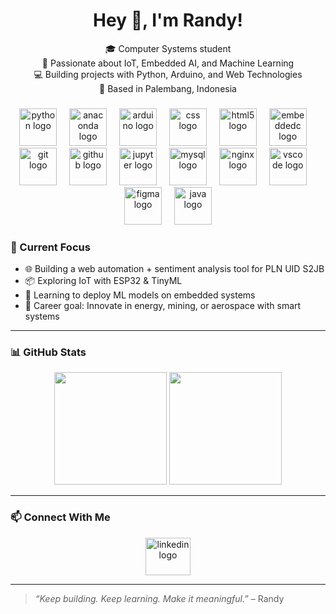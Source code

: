 ###

<h1 align="center">Hey 👋, I'm Randy!</h1>
<p align="center">
  🎓 Computer Systems student <br>
  🤖 Passionate about IoT, Embedded AI, and Machine Learning <br>
  💻 Building projects with Python, Arduino, and Web Technologies <br>
  📍 Based in Palembang, Indonesia
</p>

###

<div align="center">
  <img src="https://skillicons.dev/icons?i=py" height="60" alt="python logo" />
  <img width="12" />
  <img src="https://cdn.jsdelivr.net/gh/devicons/devicon/icons/anaconda/anaconda-original.svg" height="60" alt="anaconda logo" />
  <img width="12" />
  <img src="https://cdn.jsdelivr.net/gh/devicons/devicon/icons/arduino/arduino-original.svg" height="60" alt="arduino logo" />
  <img width="12" />
  <img src="https://cdn.jsdelivr.net/gh/devicons/devicon/icons/css3/css3-original.svg" height="60" alt="css logo" />
  <img width="12" />
  <img src="https://cdn.jsdelivr.net/gh/devicons/devicon/icons/html5/html5-original.svg" height="60" alt="html5 logo" />
  <img width="12" />
  <img src="https://cdn.jsdelivr.net/gh/devicons/devicon/icons/embeddedc/embeddedc-original.svg" height="60" alt="embeddedc logo" />
  <img width="12" />
  <img src="https://cdn.jsdelivr.net/gh/devicons/devicon/icons/git/git-original.svg" height="60" alt="git logo" />
  <img width="12" />
  <img src="https://cdn.jsdelivr.net/gh/devicons/devicon/icons/github/github-original.svg" height="60" alt="github logo" />
  <img width="12" />
  <img src="https://cdn.jsdelivr.net/gh/devicons/devicon/icons/jupyter/jupyter-original.svg" height="60" alt="jupyter logo" />
  <img width="12" />
  <img src="https://cdn.jsdelivr.net/gh/devicons/devicon/icons/mysql/mysql-original.svg" height="60" alt="mysql logo" />
  <img width="12" />
  <img src="https://cdn.jsdelivr.net/gh/devicons/devicon/icons/nginx/nginx-original.svg" height="60" alt="nginx logo" />
  <img width="12" />
  <img src="https://cdn.jsdelivr.net/gh/devicons/devicon/icons/vscode/vscode-original.svg" height="60" alt="vscode logo" />
  <img width="12" />
  <img src="https://cdn.jsdelivr.net/gh/devicons/devicon/icons/figma/figma-original.svg" height="60" alt="figma logo" />
  <img width="12" />
  <img src="https://cdn.jsdelivr.net/gh/devicons/devicon/icons/java/java-original.svg" height="60" alt="java logo" />
</div>

###

### 🚀 Current Focus

- 🌐 Building a web automation + sentiment analysis tool for PLN UID S2JB
- 📦 Exploring IoT with ESP32 & TinyML
- 🧠 Learning to deploy ML models on embedded systems
- 🎯 Career goal: Innovate in energy, mining, or aerospace with smart systems

---

### 📊 GitHub Stats

<p align="center">
  <img src="https://github-readme-stats.vercel.app/api?username=bachrirandy&show_icons=true&theme=tokyonight" height="180" />
  <img src="https://streak-stats.demolab.com?user=bachrirandy&theme=tokyonight" height="180" />
</p>

---

### 📫 Connect With Me

<div align="center">
  <a href="https://www.linkedin.com/in/randybachri/" target="_blank">
    <img src="https://raw.githubusercontent.com/maurodesouza/profile-readme-generator/master/src/assets/icons/social/linkedin/default.svg" width="72" height="60" alt="linkedin logo" />
  </a>
</div>

---

> _“Keep building. Keep learning. Make it meaningful.”_ – Randy
